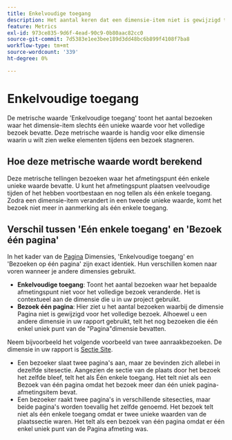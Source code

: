 ```yaml
---
title: Enkelvoudige toegang
description: Het aantal keren dat een dimensie-item niet is gewijzigd tijdens een bezoek.
feature: Metrics
exl-id: 973ce835-9d6f-4ead-90c9-0b80aac82cc0
source-git-commit: 7d5383e1ee3bee189d3dd48bc6b899f4108f7ba8
workflow-type: tm+mt
source-wordcount: '339'
ht-degree: 0%

---
```


# Enkelvoudige toegang

De metrische waarde &#39;Enkelvoudige toegang&#39; toont het aantal bezoeken waar het dimensie-item slechts één unieke waarde voor het volledige bezoek bevatte. Deze metrische waarde is handig voor elke dimensie waarin u wilt zien welke elementen tijdens een bezoek stagneren.

## Hoe deze metrische waarde wordt berekend

Deze metrische tellingen bezoeken waar het afmetingspunt één enkele unieke waarde bevatte. U kunt het afmetingspunt plaatsen veelvoudige tijden of het hebben voortbestaan en nog tellen als één enkele toegang. Zodra een dimensie-item verandert in een tweede unieke waarde, komt het bezoek niet meer in aanmerking als één enkele toegang.

## Verschil tussen &#39;Eén enkele toegang&#39; en &#39;Bezoek één pagina&#39;

In het kader van de [Pagina](../dimensions/page.md) Dimensies, &#39;Enkelvoudige toegang&#39; en &#39;Bezoeken op één pagina&#39; zijn exact identiek. Hun verschillen komen naar voren wanneer je andere dimensies gebruikt.

* **Enkelvoudige toegang**: Toont het aantal bezoeken waar het bepaalde afmetingspunt niet voor het volledige bezoek veranderde. Het is contextueel aan de dimensie die u in uw project gebruikt.
* **Bezoek één pagina**: Hier ziet u het aantal bezoeken waarbij de dimensie Pagina niet is gewijzigd voor het volledige bezoek. Alhoewel u een andere dimensie in uw rapport gebruikt, telt het nog bezoeken die één enkel uniek punt van de &quot;Pagina&quot;dimensie bevatten.

Neem bijvoorbeeld het volgende voorbeeld van twee aanraakbezoeken. De dimensie in uw rapport is [Sectie Site](../dimensions/site-section.md).

* Een bezoeker slaat twee pagina&#39;s aan, maar ze bevinden zich allebei in dezelfde sitesectie. Aangezien de sectie van de plaats door het bezoek het zelfde bleef, telt het als Één enkele toegang. Het telt niet als een Bezoek van één pagina omdat het bezoek meer dan één uniek pagina-afmetingsitem bevat.
* Een bezoeker raakt twee pagina&#39;s in verschillende sitesecties, maar beide pagina&#39;s worden toevallig het zelfde genoemd. Het bezoek telt niet als één enkele toegang omdat er twee unieke waarden van de plaatssectie waren. Het telt als een bezoek van één pagina omdat er één enkel uniek punt van de Pagina afmeting was.
